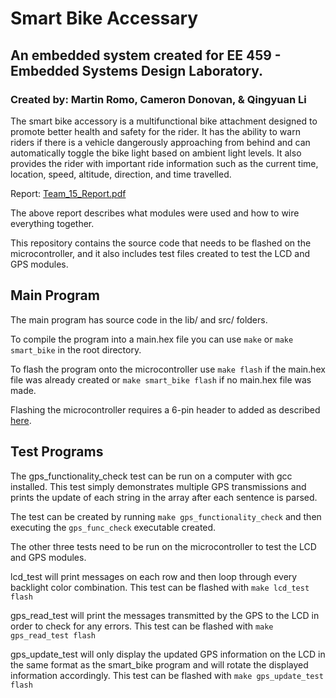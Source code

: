 # Smart Bike Accessary
## An embedded system created for EE 459 - Embedded Systems Design Laboratory.
### Created by: Martin Romo, Cameron Donovan, & Qingyuan Li
The smart bike accessory is a multifunctional bike attachment designed to promote better health and safety for the rider. It has the ability to warn riders if there is a vehicle dangerously approaching from behind and can automatically toggle the bike light based on ambient light levels. It also provides the rider with important ride information such as the current time, location, speed, altitude, direction, and time travelled.

Report: [Team_15_Report.pdf](Team_15_Report.pdf)

The above report describes what modules were used and how to wire everything together.

This repository contains the source code that needs to be flashed on the microcontroller, and it also includes test files created to test the LCD and GPS modules.

## Main Program
The main program has source code in the lib/ and src/ folders.

To compile the program into a main.hex file you can use `make` or `make smart_bike` in the root directory.

To flash the program onto the microcontroller use `make flash` if the main.hex file was already created or `make smart_bike flash` if no main.hex file was made.

Flashing the microcontroller requires a 6-pin header to added as described [here](http://ece-classes.usc.edu/ee459/documents/AT328_Handout.pdf).

## Test Programs
The gps_functionality_check test can be run on a computer with gcc installed. This test simply demonstrates multiple GPS transmissions and prints the update of each string in the array after each sentence is parsed.

The test can be created by running `make gps_functionality_check` and then executing the `gps_func_check` executable created.


The other three tests need to be run on the microcontroller to test the LCD and GPS modules.

lcd_test will print messages on each row and then loop through every backlight color combination. This test can be flashed with `make lcd_test flash`

gps_read_test will print the messages transmitted by the GPS to the LCD in order to check for any errors. This test can be flashed with `make gps_read_test flash`

gps_update_test will only display the updated GPS information on the LCD in the same format as the smart_bike program and will rotate the displayed information accordingly. This test can be flashed with `make gps_update_test flash`
